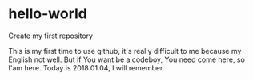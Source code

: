 # hello-world
Create my first repository 

This is my first time to use github, it's really difficult to me because my English not well.
But if You want be a codeboy, You need come here, so I'am here.
Today is 2018.01.04, I will remember.
